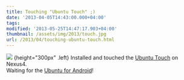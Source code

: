```yaml
---
title: Touching "Ubuntu Touch" ;)
date: '2013-04-05T14:43:00.000+04:00'
tags:
modified: '2013-05-25T14:47:17.903+04:00'
thumbnail: /assets/img/2013/touch.jpg
url: /2013/04/touching-ubuntu-touch.html
---
```

![](/assets/img/2013/touch.jpg)
{height="300px" .left}
Installed and touched the [Ubuntu Touch](https://wiki.ubuntu.com/Touch) on Nexus4.  
Waiting for the [Ubuntu for Android](http://www.ubuntu.com/phone/ubuntu-for-android)!
